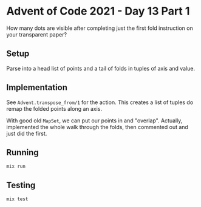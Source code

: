 # Advent of Code 2021 - Day 13 Part 1

How many dots are visible after completing just the first fold instruction on
your transparent paper?

## Setup

Parse into a head list of points and a tail of folds in tuples of axis and
value.

## Implementation

See `Advent.transpose_from/1` for the action. This creates a list of tuples do
remap the folded points along an axis.

With good old `MapSet`, we can put our points in and "overlap". Actually,
implemented the whole walk through the folds, then commented out and just did
the first.

## Running

`mix run`

## Testing

`mix test`
